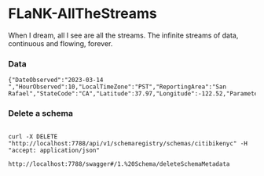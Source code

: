 # FLaNK-AllTheStreams
When I dream, all I see are all the streams.   The infinite streams of data, continuous and flowing, forever.



### Data

````
{"DateObserved":"2023-03-14 ","HourObserved":10,"LocalTimeZone":"PST","ReportingArea":"San Rafael","StateCode":"CA","Latitude":37.97,"Longitude":-122.52,"ParameterName":"O3","AQI":23}

````


### Delete a schema


````

curl -X DELETE "http://localhost:7788/api/v1/schemaregistry/schemas/citibikenyc" -H "accept: application/json"

http://localhost:7788/swagger#/1.%20Schema/deleteSchemaMetadata
````

